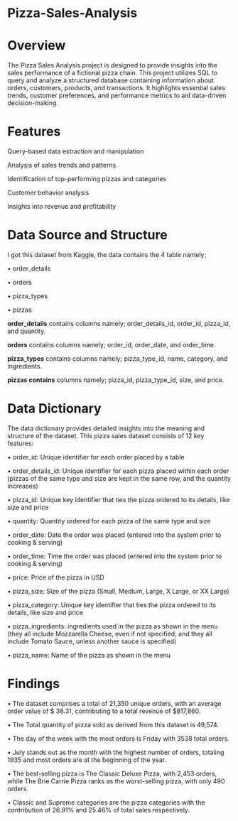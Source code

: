 # Pizza-Sales-Analysis

# Overview

The Pizza Sales Analysis project is designed to provide insights into the sales performance of a fictional pizza chain. This project utilizes SQL to query and analyze a structured database containing information about orders, customers, products, and transactions. It highlights essential sales trends, customer preferences, and performance metrics to aid data-driven decision-making.

# Features

Query-based data extraction and manipulation

Analysis of sales trends and patterns

Identification of top-performing pizzas and categories

Customer behavior analysis

Insights into revenue and profitability

# Data Source and Structure

I got this dataset from Kaggle, the data contains the 4 table namely; 

•	order_details

•	orders

•	pizza_types

•	pizzas

**order_details** contains columns namely; order_details_id, order_id, pizza_id, and quantity.

**orders** contains columns namely; order_id, order_date, and order_time.

**pizza_types** contains columns namely; pizza_type_id, name, category, and ingredients.

**pizzas contains** columns namely; pizza_id, pizza_type_id, size, and price.

# Data Dictionary

The data dictionary provides detailed insights into the meaning and structure of the dataset. This pizza sales dataset consists of 12 key features:

•	order_id: Unique identifier for each order placed by a table

•	order_details_id: Unique identifier for each pizza placed within each order (pizzas of the same type and size are kept in the same row, and the quantity increases)

•	pizza_id: Unique key identifier that ties the pizza ordered to its details, like size and price

•	quantity: Quantity ordered for each pizza of the same type and size

•	order_date: Date the order was placed (entered into the system prior to cooking & serving)

•	order_time: Time the order was placed (entered into the system prior to cooking & serving)

•	price: Price of the pizza in USD

•	pizza_size: Size of the pizza (Small, Medium, Large, X Large, or XX Large)

•	pizza_category: Unique key identifier that ties the pizza ordered to its details, like size and price

•	pizza_ingredients: ingredients used in the pizza as shown in the menu (they all include Mozzarella Cheese, even if not specified; and they all include Tomato Sauce, unless another sauce is specified)

•	pizza_name: Name of the pizza as shown in the menu

# Findings

•	The dataset comprises a total of 21,350 unique orders, with an average order value of $ 38.31, contributing to a total revenue of $817,860.

•	The Total quantity of pizza sold as derived from this dataset is 49,574.

•	The day of the week with the most orders is Friday with 3538 total orders.

•	July stands out as the month with the highest number of orders, totaling 1935 and most orders are at the beginning of the year.

•	The best-selling pizza is The Classic Deluxe Pizza, with 2,453 orders, while The Brie Carrie Pizza ranks as the worst-selling pizza, with only 490 orders.

•	Classic and Supreme categories are the pizza categories with the contribution of 26.91% and 25.46% of total sales respectively.




